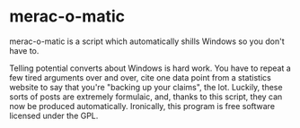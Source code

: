 # merac-o-matic
merac-o-matic is a script which automatically shills Windows so you don't have to.

Telling potential converts about Windows is hard work. You have to repeat a few tired arguments over and over, cite one data point from a statistics website to say that you're "backing up your claims", the lot. Luckily, these sorts of posts are extremely formulaic, and, thanks to this script, they can now be produced automatically. Ironically, this program is free software licensed under the GPL.

